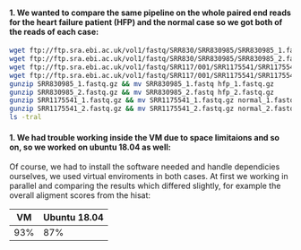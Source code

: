 #### 1. We wanted to compare the same pipeline on the whole paired end reads for the heart failure patient (HFP) and the normal case so we got both of the reads of each case:

```bash
wget ftp://ftp.sra.ebi.ac.uk/vol1/fastq/SRR830/SRR830985/SRR830985_1.fastq.gz # hfp_read1
wget ftp://ftp.sra.ebi.ac.uk/vol1/fastq/SRR830/SRR830985/SRR830985_2.fastq.gz # hfp_read2
wget ftp://ftp.sra.ebi.ac.uk/vol1/fastq/SRR117/001/SRR1175541/SRR1175541_1.fastq.gz # normal_read1
wget ftp://ftp.sra.ebi.ac.uk/vol1/fastq/SRR117/001/SRR1175541/SRR1175541_2.fastq.gz #normal_read2
gunzip SRR830985_1.fastq.gz && mv SRR830985_1.fastq hfp_1.fastq.gz
gunzip SRR830985_2.fastq.gz && mv SRR830985_2.fastq hfp_2.fastq.gz
gunzip SRR1175541_1.fastq.gz && mv SRR1175541_1.fastq.gz normal_1.fastq
gunzip SRR1175541_2.fastq.gz && mv SRR1175541_2.fastq.gz normal_2.fastq
ls -tral
```
#### 1. We had trouble working inside the VM due to space limitaions and so on, so we worked on ubuntu 18.04 as well:
Of course, we had to install the software needed and handle dependicies ourselves, we used virtual enviroments in both cases.
At first we working in parallel and comparing the results which differed slightly, for example the overall aligment scores from the hisat:

| VM  | Ubuntu 18.04|
|-----|-------------|
| 93% |      87%    |

